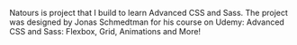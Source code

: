 Natours is project that I build to learn Advanced CSS and Sass. The project was designed by Jonas Schmedtman for his course on Udemy: Advanced CSS and Sass: Flexbox, Grid, Animations and More! 